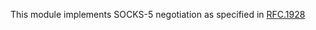 
This module implements SOCKS-5 negotiation as specified in
[RFC.1928](https://www.ietf.org/rfc/rfc1928.txt)

